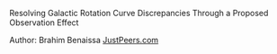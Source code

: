 Resolving Galactic Rotation Curve Discrepancies Through a Proposed Observation Effect

Author: Brahim Benaissa
[JustPeers.com](https://justpeers.com/)
